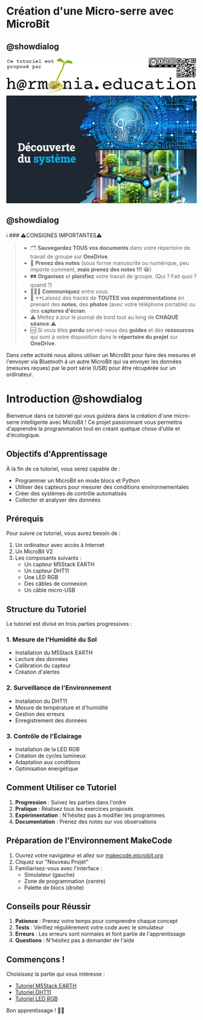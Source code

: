 # Création d'une Micro-serre avec MicroBit

## @showdialog

![Logo H@rmonia](https://github.com/ph3n4t3s/1m1-urbanfarm/blob/master/img/Harmonia_v4.jpg?raw=true)
![Atelier 1](https://github.com/ph3n4t3s/1m1-urbanfarm/blob/master/img/Titre.png?raw=true)

## @showdialog

ℹ️ ### ⚠️CONSIGNES IMPORTANTES⚠️

> - 🗂️ __Sauvegardez TOUS vos documents__  dans votre répertoire de travail de groupe sur **OneDrive**.
> - 📝 **Prenez des notes** (sous forme manuscrite ou numérique, peu importe comment, **mais prenez des notes !!!** 😂)
> - 🛤️ **Organisez** et  **planifiez** votre travail de groupe. (Qui ? Fait quoi ? quand ?)
> - 🧑‍🧑‍🧒 **Communiquez** entre vous.
> - 🧭 **Laissez des traces de **TOUTES vos expérimentations** en prenant des **notes**, des **photos** (avec votre téléphone portable) ou des **captures d'écran**.
> - ⚠️ Mettez à jour le journal de bord tout au long de **CHAQUE séance**.⚠️
> - 🆘 Si vous êtes **perdu** servez-vous des **guides** et des **ressources** qui sont à votre disposition dans le **répertoire du projet** sur **OneDrive**.

Dans cette activité nous allons utiliser un MicroBit pour faire des mesures et l'envoyer via Bluetooth à un autre MicroBit qui va envoyer les données (mesures reçues) par le port série (USB) pour être récupérée sur un ordinateur.

# Introduction @showdialog

Bienvenue dans ce tutoriel qui vous guidera dans la création d'une micro-serre intelligente avec MicroBit ! Ce projet passionnant vous permettra d'apprendre la programmation tout en créant quelque chose d'utile et d'écologique.

## Objectifs d'Apprentissage

À la fin de ce tutoriel, vous serez capable de :
- Programmer un MicroBit en mode blocs et Python
- Utiliser des capteurs pour mesurer des conditions environnementales
- Créer des systèmes de contrôle automatisés
- Collecter et analyser des données

## Prérequis

Pour suivre ce tutoriel, vous aurez besoin de :
1. Un ordinateur avec accès à Internet
2. Un MicroBit V2
3. Les composants suivants :
   - Un capteur M5Stack EARTH
   - Un capteur DHT11
   - Une LED RGB
   - Des câbles de connexion
   - Un câble micro-USB

## Structure du Tutoriel

Le tutoriel est divisé en trois parties progressives :

### 1. Mesure de l'Humidité du Sol
- Installation du M5Stack EARTH
- Lecture des données
- Calibration du capteur
- Création d'alertes

### 2. Surveillance de l'Environnement
- Installation du DHT11
- Mesure de température et d'humidité
- Gestion des erreurs
- Enregistrement des données

### 3. Contrôle de l'Éclairage
- Installation de la LED RGB
- Création de cycles lumineux
- Adaptation aux conditions
- Optimisation énergétique

## Comment Utiliser ce Tutoriel

1. **Progression** : Suivez les parties dans l'ordre
2. **Pratique** : Réalisez tous les exercices proposés
3. **Expérimentation** : N'hésitez pas à modifier les programmes
4. **Documentation** : Prenez des notes sur vos observations

## Préparation de l'Environnement MakeCode

1. Ouvrez votre navigateur et allez sur [makecode.microbit.org](https://makecode.microbit.org/)
2. Cliquez sur "Nouveau Projet"
3. Familiarisez-vous avec l'interface :
   - Simulateur (gauche)
   - Zone de programmation (centre)
   - Palette de blocs (droite)

## Conseils pour Réussir

1. **Patience** : Prenez votre temps pour comprendre chaque concept
2. **Tests** : Vérifiez régulièrement votre code avec le simulateur
3. **Erreurs** : Les erreurs sont normales et font partie de l'apprentissage
4. **Questions** : N'hésitez pas à demander de l'aide

## Commençons !

Choisissez la partie qui vous intéresse :
- [Tutoriel M5Stack EARTH](tutoriel-m5stack.md)
- [Tutoriel DHT11](tutoriel-dht11.md)
- [Tutoriel LED RGB](tutoriel-led-rgb.md)

Bon apprentissage ! 🌱🤖

